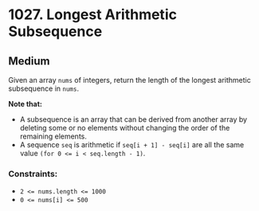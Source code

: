 # 1027. Longest Arithmetic Subsequence

## Medium

Given an array `nums` of integers, return the length of the longest arithmetic subsequence in `nums`.

**Note that:**

- A subsequence is an array that can be derived from another array by deleting some or no elements without changing the
  order of the remaining elements.
- A sequence `seq` is arithmetic if `seq[i + 1] - seq[i]` are all the same value `(for 0 <= i < seq.length - 1)`.

### Constraints:

- `2 <= nums.length <= 1000`
- `0 <= nums[i] <= 500`

